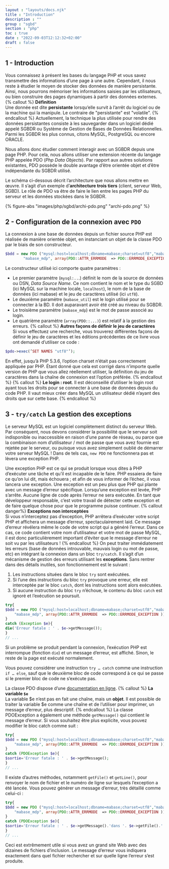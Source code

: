 ```yaml
---
layout : "layouts/docs.njk"
title : "Introduction"
description : ""
group : "sgbd"
section : "php"
toc : true
date : "2022-09-03T12:12:32+02:00"
draft : false
---
```

## 1 - Introduction
Vous connaissez à présent les bases du langage PHP et vous savez transmettre des informations d’une page à une autre. Cependant, il nous reste à étudier le moyen de stocker des données de manière persistante. Ainsi, nous pourrons mémoriser les informations saisies par les utilisateurs, ou bien construire des pages dynamiques à partir des données externes.
{% callout %}
**Définition**  
Une donnée est dite **persistante** lorsqu’elle survit à l’arrêt du logiciel ou de la machine qui la manipule. Le contraire de "persistante" est "volatile".
{% endcallout %}
Actuellement, la technique la plus utilisée pour rendre des données persistantes consiste à les sauvegarder dans un logiciel dédié appelé SGBDR ou Système de Gestion de Bases de Données Relationnelles. Parmi les SGBDR les plus connus, citons MySQL, PostgreSQL ou encore ORACLE.

Nous allons donc étudier comment interagir avec un SGBDR depuis une page PHP. Pour cela, nous allons utiliser une extension récente du langage PHP appelée PDO (*Php Data Objects*). Par rapport aux autres solutions existantes, PDO possède le double avantage d’être orientée objet et d’être indépendante du SGBDR utilisé.

Le schéma ci-dessous décrit l’architecture que nous allons mettre en œuvre. Il s’agit d’un exemple d’**architecture trois tiers** (client, serveur Web, SGBD). Le rôle de PDO va être de faire le lien entre les pages PHP du serveur et les données stockées dans le SGBDR.

{% figure-abs "images/php/sgbd/archi-pdo.png" "archi-pdo.png" %}

## 2 - Configuration de la connexion avec `PDO`
La connexion à une base de données depuis un fichier source PHP est réalisée de manière orientée objet, en instanciant un objet de la classe PDO par le biais de son constructeur.
```php
$bdd = new PDO ("mysql:host=localhost;dbname=mabase;charset=utf8","mabase_util",
        "mabase_mdp", array(PDO::ATTR_ERRMODE  => PDO::ERRMODE_EXCEPTION ));
```
Le constructeur utilisé ici comporte quatre paramètres :

- Le premier paramètre (`mysql:..`.) définit le nom de la source de données ou DSN, *Data Source Name*. 
Ce nom contient le nom et le type du SGBD (ici MySQL sur la machine locale, `localhost`), le nom de la base de données (ici mabase) et le jeu de caractères utilisé (ici `utf8`).
- Le deuxième paramètre (`mabase_util`) est le login utilisé pour se connecter à la BD. Il doit auparavant avoir été créé au niveau du SGBDR.
- Le troisième paramètre (`mabase_mdp`) est le mot de passe associé au login.
- Le quatrième paramètre (`array(PDO::...)`) est relatif à la gestion des erreurs.
{% callout %}
**Autres façons de définir le jeu de caractères**  
Si vous effectuez une recherche, vous trouverez différentes façons de définir le jeu de caractères et les éditions précédentes de ce livre vous ont demandé d’utiliser ce code :
```php
$pdo->exec(’SET NAMES "utf8"’);
```
En effet, jusqu’à PHP 5.3.6, l’option charset n’était pas correctement appliquée par PHP. Étant donné que cela est corrigé dans n’importe quelle version de PHP que vous allez réellement utiliser, la définition du jeu de caractères dans la chaîne de connexion est l’option préférée.
{% endcallout %}
{% callout %}
**Le login : root**. 
Il est déconseillé d’utiliser le login root ayant tous les droits pour se connecter à une base de données depuis du code PHP. Il vaut mieux créer dans MySQL un utilisateur dédié n’ayant des droits que sur cette base.
{% endcallout %}

## 3 - `try/catch` La gestion des exceptions
Le serveur MySQL est un logiciel complètement distinct du serveur Web. Par conséquent, nous devons considérer la possibilité que le serveur soit indisponible ou inaccessible en raison d’une panne de réseau, ou parce que la combinaison nom d’utilisateur / mot de passe que vous avez fournie est rejetée par le serveur, ou puisque vous avez simplement oublié de démarrer votre serveur MySQL ! Dans de tels cas, `new PDO` ne fonctionnera pas et lèvera une exception PHP.

Une exception PHP est ce qui se produit lorsque vous dites à PHP d’exécuter une tâche et qu’il est incapable de le faire. PHP essaiera de faire ce qu’on lui dit, mais échouera ; et afin de vous informer de l’échec, il vous lancera une exception. Une exception est un peu plus que PHP qui plante avec un message d’erreur spécifique. Lorsqu’une exception est levée, PHP s’arrête. Aucune ligne de code après l’erreur ne sera exécutée.
En tant que développeur responsable, c’est votre travail de détecter cette exception et de faire quelque chose pour que le programme puisse continuer.
{% callout danger%}
**Exceptions non interceptées**  
Si vous n’interceptez pas d’exception, PHP arrêtera d’exécuter votre script PHP et affichera un message d’erreur, spectaculairement laid. Ce message d’erreur révélera même le code de votre script qui a généré l’erreur. Dans ce cas, ce code contient votre nom d’utilisateur et votre mot de passe MySQL, il est donc particulièrement important d’éviter que le message d’erreur ne soit vu par les utilisateurs !
{% endcallout %}
On peut traiter immédiatement les erreurs (base de données introuvable, mauvais login ou mot de passe, etc) en intégrant la connexion dans un bloc `try/catch`. Il s’agit d’un mécanisme de gestion des erreurs utilisant les **exceptions**. Sans rentrer dans des détails inutiles, son fonctionnement est le suivant :

1. Les instructions situées dans le bloc `try` sont exécutées.
2. Si l’une des instructions du bloc `try` provoque une erreur, elle est interceptée par le bloc `catch`, dont les instructions sont alors exécutées.
3. Si aucune instruction du bloc `try` n’échoue, le contenu du bloc `catch` est ignoré et l’exécution se poursuit.

```php
try{
$bdd = new PDO ("mysql:host=localhost;dbname=mabase;charset=utf8","mabase_util",
    "mabase_mdp", array(PDO::ATTR_ERRMODE  => PDO::ERRMODE_EXCEPTION ));
}
catch (Exception $e){
die('Erreur fatale : ' . $e->getMessage());
}
// ...
```

Si un problème se produit pendant la connexion, l’exécution PHP est interrompue (fonction `die`) et un message d’erreur, 
est affiché. Sinon, le reste de la page est exécuté normalement.

Vous pouvez considérer une instruction `try … catch` comme une instruction `if … else`, sauf que le deuxième bloc de code correspond à ce qui se passe si le premier bloc de code ne s’exécute pas.

La classe PDO dispose d’une [documentation en ligne](http://www.php.net/manual/fr/class.pdo.php).
{% callout %}
**La variable `$e`**  
La variable $e n’est pas en fait une chaîne, mais un **objet**. Il est possible de traiter la variable $e comme une chaîne et de l’utiliser pour imprimer, un message d’erreur, plus descriptif.
{% endcallout %}
La classe PDOException a également une méthode `getMessage()` qui contient le message d’erreur. Si vous souhaitez être plus explicite, vous pouvez modifier le bloc catch comme suit :

```php
try{
$bdd = new PDO ("mysql:host=localhost;dbname=mabase;charset=utf8","mabase_util",
    "mabase_mdp", array(PDO::ATTR_ERRMODE  => PDO::ERRMODE_EXCEPTION ));
}
catch (PDOException $e){
$sortie='Erreur fatale : ' . $e->getMessage();
}
// ...
```

Il existe d’autres méthodes, notamment `getFile()` et `getLine()`, pour renvoyer le nom de fichier et le numéro de ligne sur 
lesquels l’exception a été lancée. Vous pouvez générer un message d’erreur, très détaillé comme celui-ci :

```php
try{
$bdd = new PDO ("mysql:host=localhost;dbname=mabase;charset=utf8","mabase_util",
    "mabase_mdp", array(PDO::ATTR_ERRMODE  => PDO::ERRMODE_EXCEPTION ));
}
catch (PDOException $e){
$sortie='Erreur fatale : ' . $e->getMessage().'dans '. $e->getFile().' : '.$e->getLine();
}
// ...
```

Ceci est extrêmement utile si vous avez un grand site Web avec des dizaines de fichiers d’inclusion. Le message d’erreur vous indiquera exactement dans quel fichier rechercher et sur quelle ligne l’erreur s’est produite.
